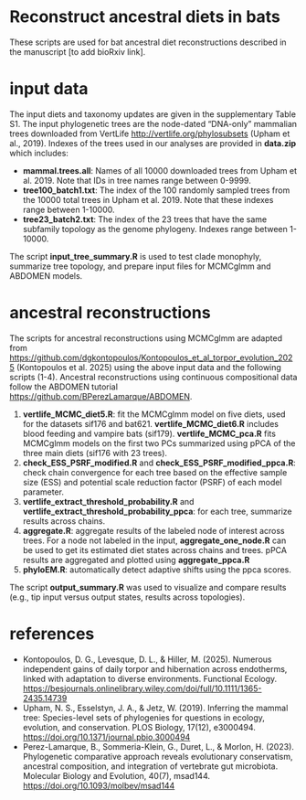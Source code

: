 # Reconstruct ancestral diets in bats
These scripts are used for bat ancestral diet reconstructions described in the manuscript [to add bioRxiv link]. 

# input data
The input diets and taxonomy updates are given in the supplementary Table S1. The input phylogenetic trees are the node-dated “DNA-only” mammalian trees downloaded from VertLife http://vertlife.org/phylosubsets (Upham et al., 2019). Indexes of the trees used in our analyses are provided in **data.zip** which includes: 
* **mammal.trees.all**: Names of all 10000 downloaded trees from Upham et al. 2019. Note that IDs in tree names range between 0-9999.
* **tree100_batch1.txt**: The index of the 100 randomly sampled trees from the 10000 total trees in Upham et al. 2019. Note that these indexes range between 1-10000.
* **tree23_batch2.txt**: The index of the 23 trees that have the same subfamily topology as the genome phylogeny. Indexes range between 1-10000.

The script **input_tree_summary.R** is used to test clade monophyly, summarize tree topology, and prepare input files for MCMCglmm and ABDOMEN models. 

# ancestral reconstructions 
The scripts for ancestral reconstructions using MCMCglmm are adapted from https://github.com/dgkontopoulos/Kontopoulos_et_al_torpor_evolution_2025 (Kontopoulos et al. 2025) using the above input data and the following scripts (1-4). Ancestral reconstructions using continuous compositional data follow the ABDOMEN tutorial https://github.com/BPerezLamarque/ABDOMEN.
1. **vertlife_MCMC_diet5.R**: fit the MCMCglmm model on five diets, used for the datasets sif176 and bat621. **vertlife_MCMC_diet6.R** includes blood feeding and vampire bats (sif179). **vertlife_MCMC_pca.R** fits MCMCglmm models on the first two PCs summarized using pPCA of the three main diets (sif176 with 23 trees). 
2. **check_ESS_PSRF_modified.R** and **check_ESS_PSRF_modified_ppca.R**: check chain convergence for each tree based on the effective sample size (ESS) and potential scale reduction factor (PSRF) of each model parameter.
3. **vertlife_extract_threshold_probability.R** and **vertlife_extract_threshold_probability_ppca**: for each tree, summarize results across chains.
4. **aggregate.R**: aggregate results of the labeled node of interest across trees. For a node not labeled in the input, **aggregate_one_node.R** can be used to get its estimated diet states across chains and trees. pPCA results are aggregated and plotted using **aggregate_ppca.R**
5. **phyloEM.R**: automatically detect adaptive shifts using the ppca scores.

The script **output_summary.R** was used to visualize and compare results (e.g., tip input versus output states, results across topologies). 

# references
* Kontopoulos, D. G., Levesque, D. L., & Hiller, M. (2025). Numerous independent gains of daily torpor and hibernation across endotherms, linked with adaptation to diverse environments. Functional Ecology. https://besjournals.onlinelibrary.wiley.com/doi/full/10.1111/1365-2435.14739
* Upham, N. S., Esselstyn, J. A., & Jetz, W. (2019). Inferring the mammal tree: Species-level sets of phylogenies for questions in ecology, evolution, and conservation. PLOS Biology, 17(12), e3000494. https://doi.org/10.1371/journal.pbio.3000494
* Perez-Lamarque, B., Sommeria-Klein, G., Duret, L., & Morlon, H. (2023). Phylogenetic comparative approach reveals evolutionary conservatism, ancestral composition, and integration of vertebrate gut microbiota. Molecular Biology and Evolution, 40(7), msad144. https://doi.org/10.1093/molbev/msad144

